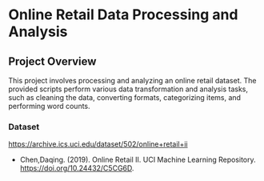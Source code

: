 # Online Retail Data Processing and Analysis
## Project Overview
This project involves processing and analyzing an online retail dataset. The provided scripts perform various data transformation and analysis tasks, such as cleaning the data, converting formats, categorizing items, and performing word counts.

### Dataset
https://archive.ics.uci.edu/dataset/502/online+retail+ii

* Chen,Daqing. (2019). Online Retail II. UCI Machine Learning Repository. https://doi.org/10.24432/C5CG6D.
